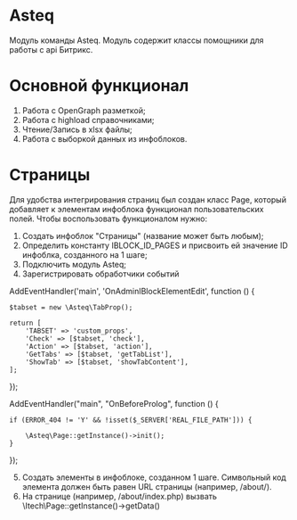 # Asteq

Модуль команды Asteq.
Модуль содержит классы помощники для работы с api Битрикс.

# Основной функционал

1) Работа с OpenGraph разметкой;
2) Работа с highload справочниками;
3) Чтение/Запись в xlsx файлы;
4) Работа с выборкой данных из инфоблоков.

# Страницы

Для удобства интегрирования страниц был создан класс Page, который добавляет к элементам инфоблока функционал пользовательских полей.
Чтобы воспользовать функционалом нужно:

1) Создать инфоблок "Страницы" (название может быть любым);
2) Определить константу IBLOCK_ID_PAGES и присвоить ей значение ID инфоблка, созданного на 1 шаге;
3) Подключить модуль Asteq;
4) Зарегистрировать обработчики событий

AddEventHandler('main', 'OnAdminIBlockElementEdit', function () {

    $tabset = new \Asteq\TabProp();

    return [
        'TABSET' => 'custom_props',
        'Check' => [$tabset, 'check'],
        'Action' => [$tabset, 'action'],
        'GetTabs' => [$tabset, 'getTabList'],
        'ShowTab' => [$tabset, 'showTabContent'],
    ];
});

AddEventHandler("main", "OnBeforeProlog", function () {

    if (ERROR_404 != 'Y' && !isset($_SERVER['REAL_FILE_PATH'])) {

        \Asteq\Page::getInstance()->init();
    }
});

5) Создать элементы в инфоблоке, созданном 1 шаге. Символьный код элемента должен быть равен URL страницы (например, /about/).
6) На странице (например, /about/index.php) вызвать \Itech\Page::getInstance()->getData()


